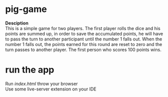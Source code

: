 # pig-game
**Desciption** <br/>
This is a simple game for two players. The first player rolls the dice and his points are summed up, in order to save the accumulated points, he will have to pass the turn to another participant until the number 1 falls out. When the number 1 falls out, the points earned for this round are reset to zero and the turn passes to another player. The first person who scores 100 points wins.

# **run the app** <br/>
Run _index.html_ throw your browser <br/>
Use some live-server extension on your IDE
